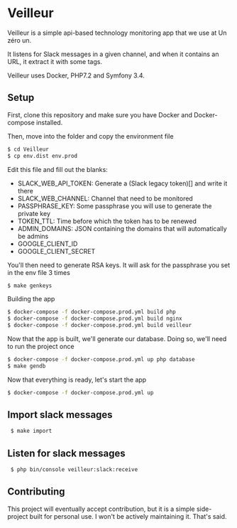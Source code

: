Veilleur
========
Veilleur is a simple api-based technology monitoring app that we use at Un zéro un.

It listens for Slack messages in a given channel, and when it contains an URL, it extract it with some tags.

Veilleur uses Docker, PHP7.2 and Symfony 3.4.

Setup
-----
First, clone this repository and make sure you have Docker and Docker-compose installed.

Then, move into the folder and copy the environment file
```bash
$ cd Veilleur
$ cp env.dist env.prod
```

Edit this file and fill out the blanks:

* SLACK_WEB_API_TOKEN: Generate a (Slack legacy token)[] and write it there
* SLACK_WEB_CHANNEL: Channel that need to be monitored
* PASSPHRASE_KEY: Some passphrase you will use to generate the private key
* TOKEN_TTL: Time before which the token has to be renewed
* ADMIN_DOMAINS: JSON containing the domains that will automatically be admins
* GOOGLE_CLIENT_ID
* GOOGLE_CLIENT_SECRET

You'll then need to generate RSA keys. It will ask for the passphrase you set in the env file 3 times
```bash
$ make genkeys
```

Building the app
```bash
$ docker-compose -f docker-compose.prod.yml build php
$ docker-compose -f docker-compose.prod.yml build nginx
$ docker-compose -f docker-compose.prod.yml build veilleur
```

Now that the app is built, we'll generate our database. 
Doing so, we'll need to run the project once
```bash
$ docker-compose -f docker-compose.prod.yml up php database
$ make gendb
```

Now that everything is ready, let's start the app
```bash
$ docker-compose -f docker-compose.prod.yml up
```

Import slack messages
---------------------

```bash
 $ make import
```

Listen for slack messages
-------------------------

```bash
 $ php bin/console veilleur:slack:receive
```


Contributing
------------

This project will eventually accept contribution, but it is a simple side-project built for personal use. I won't 
be actively maintaining it. That's said.

